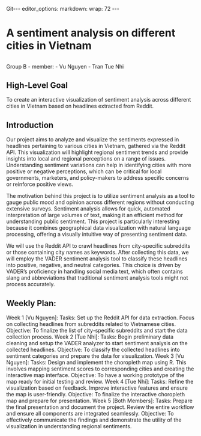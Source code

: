 Git--- editor_options: markdown: wrap: 72 ---

# A sentiment analysis on different cities in Vietnam
## 

Group B - member: - Vu Nguyen - Tran Tue Nhi

## High-Level Goal

To create an interactive visualization of sentiment analysis across different cities in Vietnam based on headlines extracted from Reddit.

## Introduction

Our project aims to analyze and visualize the sentiments expressed in headlines pertaining to various cities in Vietnam, gathered via the Reddit API. This visualization will highlight regional sentiment trends and provide insights into local and regional perceptions on a range of issues. Understanding sentiment variations can help in identifying cities with more positive or negative perceptions, which can be critical for local governments, marketers, and policy-makers to address specific concerns or reinforce positive views.

The motivation behind this project is to utilize sentiment analysis as a tool to gauge public mood and opinion across different regions without conducting extensive surveys. Sentiment analysis allows for quick, automated interpretation of large volumes of text, making it an efficient method for understanding public sentiment. This project is particularly interesting because it combines geographical data visualization with natural language processing, offering a visually intuitive way of presenting sentiment data.

We will use the Reddit API to crawl headlines from city-specific subreddits or those containing city names as keywords. After collecting this data, we will employ the VADER sentiment analysis tool to classify these headlines into positive, negative, and neutral categories. This choice is driven by VADER’s proficiency in handling social media text, which often contains slang and abbreviations that traditional sentiment analysis tools might not process accurately.

## Weekly Plan:

Week 1 [Vu Nguyen]:
Tasks: Set up the Reddit API for data extraction. Focus on collecting headlines from subreddits related to Vietnamese cities.
Objective: To finalize the list of city-specific subreddits and start the data collection process.
Week 2 [Tue Nhi]:
Tasks: Begin preliminary data cleaning and setup the VADER analyzer to start sentiment analysis on the collected headlines.
Objective: To classify the collected headlines into sentiment categories and prepare the data for visualization.
Week 3 [Vu Nguyen]:
Tasks: Design and implement the choropleth map using R. This involves mapping sentiment scores to corresponding cities and creating the interactive map interface.
Objective: To have a working prototype of the map ready for initial testing and review.
Week 4 [Tue Nhi]:
Tasks: Refine the visualization based on feedback. Improve interactive features and ensure the map is user-friendly.
Objective: To finalize the interactive choropleth map and prepare for presentation.
Week 5 [Both Members]:
Tasks: Prepare the final presentation and document the project. Review the entire workflow and ensure all components are integrated seamlessly.
Objective: To effectively communicate the findings and demonstrate the utility of the visualization in understanding regional sentiments.
